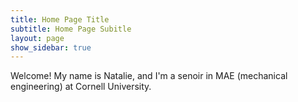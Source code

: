 ```yaml
---
title: Home Page Title
subtitle: Home Page Subitle
layout: page
show_sidebar: true
---
```


Welcome! My name is Natalie, and I'm a senoir in MAE (mechanical engineering) at Cornell University.
